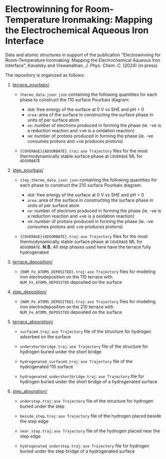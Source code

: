 # Electrowinning for Room-Temperature Ironmaking: Mapping the Electrochemical Aqueous Iron Interface

Data and atomic structures in support of the publication "Electrowinning for Room-Temperature Ironmaking: Mapping the Electrochemical Aqueous Iron Interface", Kavalsky and Viswanathan, *J. Phys. Chem. C.* (2024) (in press)

The repository is organized as follows:

1. [terrace_pourbaix/](terrace_pourbaix)

    * `thermo_data.json`: `json` containing the following quantities for each phase to construct the 110 surface Pourbaix diagram:
    
        * `dG0`: free energy of the surface at 0 V vs SHE and pH = 0
        * `area`: area of the surface in constructing the surface phase in units of per surface atom
        * `ne`: number of electrons produced in forming the phase (ie. -ve is a reduction reaction and +ve is a oxidation reaction)
        * `nH`: number of protons produced in forming the phase (ie. -ve consumes protons and +ve produces protons)
    
    * `{COVERAGE}{ADSORBATE}.traj`: `ase Trajectory` files for the most thermodynamically stable surface phase at `COVERAGE` ML for `ADSORBATE`

2. [step_pourbaix/](step_pourbaix)

    * `step_thermo_data.json`: `json` containing the following quantities for each phase to construct the 210 surface Pourbaix diagram:
    
        * `dG0`: free energy of the surface at 0 V vs SHE and pH = 0
        * `area`: area of the surface in constructing the surface phase in units of per surface atom
        * `ne`: number of electrons produced in forming the phase (ie. -ve is a reduction reaction and +ve is a oxidation reaction)
        * `nH`: number of protons produced in forming the phase (ie. -ve consumes protons and +ve produces protons)
    
    * `{COVERAGE}{ADSORBATE}.traj`: `ase Trajectory` files for the most thermodynamically stable surface phase at `COVERAGE` ML for `ADSORBATE`. **N.B.** All step phases used here have the terrace fully hydrogenated

3. [terrace_deposition/](terrace_deposition)

    * `{NUM_Fe_ATOMS_DEPOSITED}.traj`: `ase Trajectory` files for modeling iron electrodeposition on the 110 terrace with `NUM_Fe_ATOMS_DEPOSITED` deposited on the surface

4. [step_deposition/](step_deposition)

    * `{NUM_Fe_ATOMS_DEPOSITED}.traj`: `ase Trajectory` files for modeling iron electrodeposition on the 210 terrace with `NUM_Fe_ATOMS_DEPOSITED` deposited on the surface

5. [terrace_absorption/](terrace_absorption)

    * `surfaceH.traj`: `ase Trajectory` file of the structure for hydrogen adsorbed on the surface

    * `undershortbridge.traj`: `ase Trajectory` file of the structure for hydrogen buried under the short bridge

    * `hydrogenated_surfaceH.traj`: `ase Trajectory` file of the hydrogenated 110 surface

    * `hydrogenated_undershortbridge.traj`: `ase Trajectory` file for hydrogen buried under the short bridge of a hydrogenated surface

6. [step_absorption/](step_absorption)

    * `understep.traj`: `ase Trajectory` file of the structure for hydrogen buried under the step

    * `beside_step.traj`: `ase Trajectory` file of the hydrogen placed beside the step edge

    * `near_step.traj`: `ase Trajectory` file of the hydrogen placed near the step edge

    * `hydrogenated_understep.traj`: `ase Trajectory` file for hydrogen buried under the step bridge of a hydrogenated surface